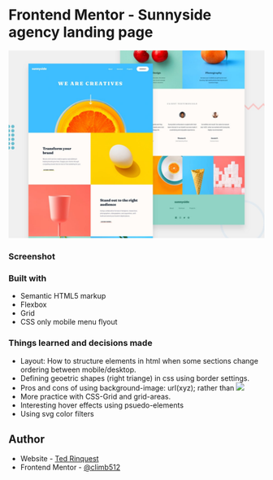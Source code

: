 # Frontend Mentor - Sunnyside agency landing page

![Design preview for the Sunnyside agency landing page coding challenge](./design/desktop-preview.jpg)

### Screenshot



### Built with

- Semantic HTML5 markup
- Flexbox
- Grid
- CSS only mobile menu flyout

### Things learned and decisions made

- Layout: How to structure elements in html when some sections change ordering between mobile/desktop. 
- Defining geoetric shapes (right triange) in css using border settings.
- Pros and cons of using background-image: url(xyz); rather than <img src="xyz">
- More practice with CSS-Grid and grid-areas.
- Interesting hover effects using psuedo-elements
- Using svg color filters

## Author

- Website - [Ted Rinquest](https://cnxwebdesign.com/)
- Frontend Mentor - [@climb512](https://www.frontendmentor.io/profile/climb512)